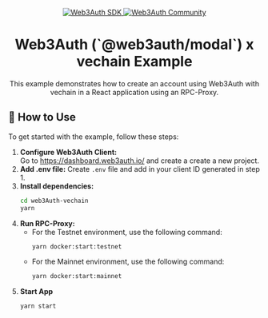 <p align="center">
  <a href="https://web3auth.io/docs/sdk/pnp/web/modal">
    <img alt="Web3Auth SDK" src="https://img.shields.io/badge/Web3Auth-SDK-blue">
  </a>
  <a href="https://community.web3auth.io">
    <img alt="Web3Auth Community" src="https://img.shields.io/badge/Web3Auth-Community-cyan">
  </a>
</p>

<h1 align="center">
  Web3Auth (`@web3auth/modal`) x vechain Example
</h1>

<p align="center">
  This example demonstrates how to create an account using Web3Auth with vechain in a React application using an RPC-Proxy.
</p>

## 🚀 How to Use

To get started with the example, follow these steps:

1. **Configure Web3Auth Client:**
   <br>Go to https://dashboard.web3auth.io/ and create a create a new project.
2. **Add .env file:**
   Create `.env` file and add in your client ID generated in step 1.
2. **Install dependencies:**
   ```sh
   cd web3Auth-vechain
   yarn
3. **Run RPC-Proxy:**
   - For the Testnet environment, use the following command:
     ```sh
     yarn docker:start:testnet
     ```
   - For the Mainnet environment, use the following command:
     ```sh
     yarn docker:start:mainnet
     ```
4. **Start App**
     ```sh
     yarn start
     ```